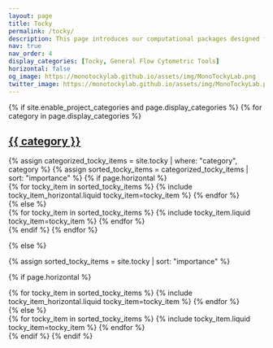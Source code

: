 ```yaml
---
layout: page
title: Tocky
permalink: /tocky/
description: This page introduces our computational packages designed for analysing Tocky and beyond. The software tools listed under 'General Flow Cytometric Tools' are applicable to any flow cytometric data.
nav: true
nav_order: 4
display_categories: [Tocky, General Flow Cytometric Tools] 
horizontal: false
og_image: https://monotockylab.github.io/assets/img/MonoTockyLab.png
twitter_image: https://monotockylab.github.io/assets/img/MonoTockyLab.png
---
```


<!-- pages/tocky.md -->
<div class="projects">
{% if site.enable_project_categories and page.display_categories %}
  <!-- Display categorized items -->
  {% for category in page.display_categories %}
  <a id="{{ category }}" href=".#{{ category }}">
    <h2 class="category">{{ category }}</h2>
  </a>
  {% assign categorized_tocky_items = site.tocky | where: "category", category %}
  {% assign sorted_tocky_items = categorized_tocky_items | sort: "importance" %}
  <!-- Generate cards for each Tocky item -->
  {% if page.horizontal %}
  <div class="container">
    <div class="row row-cols-2">
    {% for tocky_item in sorted_tocky_items %}
      {% include tocky_item_horizontal.liquid tocky_item=tocky_item %}
    {% endfor %}
    </div>
  </div>
  {% else %}
  <div class="grid">
    {% for tocky_item in sorted_tocky_items %}
      {% include tocky_item.liquid tocky_item=tocky_item %}
    {% endfor %}
  </div>
  {% endif %}
  {% endfor %}

{% else %}

<!-- Display Tocky items without categories -->

{% assign sorted_tocky_items = site.tocky | sort: "importance" %}

  <!-- Generate cards for each Tocky item -->

{% if page.horizontal %}

  <div class="container">
    <div class="row row-cols-2">
    {% for tocky_item in sorted_tocky_items %}
      {% include tocky_item_horizontal.liquid tocky_item=tocky_item %}
    {% endfor %}
    </div>
  </div>
{% else %}
  <div class="grid">
    {% for tocky_item in sorted_tocky_items %}
      {% include tocky_item.liquid tocky_item=tocky_item %}
    {% endfor %}
  </div>
{% endif %}
{% endif %}
</div>
